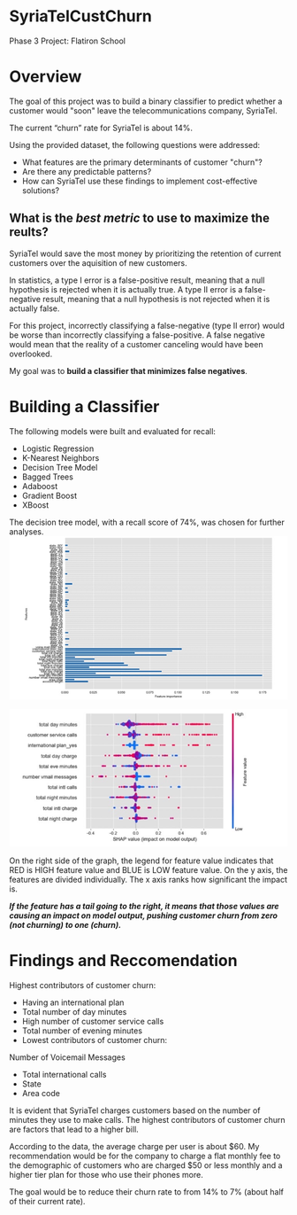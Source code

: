 # SyriaTelCustChurn
Phase 3 Project: Flatiron School
# Overview

The goal of this project was to build a binary classifier to predict whether a customer would "soon" leave the telecommunications company, SyriaTel.

The current “churn” rate for SyriaTel is about 14%.

Using the provided dataset, the following questions were addressed:
* What features are the primary determinants of customer "churn"?
* Are there any predictable patterns?
* How can SyriaTel use these findings to implement cost-effective solutions?


## What is the *best metric* to use to maximize the reults?

SyriaTel would save the most money by prioritizing the retention of current customers over the aquisition of new customers.

In statistics, a type I error is a false-positive result, meaning that a null hypothesis is rejected when it is actually true. A  type II error is  a false-negative result, meaning that a null hypothesis is not rejected when it is actually false.

For this project, incorrectly classifying a false-negative (type II error) would be worse than incorrectly classifying a false-positive. A false negative would mean that the reality of a customer canceling would have been overlooked.

My goal was to **build a classifier that minimizes false negatives**.

# Building a Classifier

The following models were built and evaluated for recall:
* Logistic Regression
* K-Nearest Neighbors
* Decision Tree Model
* Bagged Trees
* Adaboost
* Gradient Boost
* XBoost

The decision tree model, with a recall score of 74%, was chosen for further analyses.
![](2A9755D0-3F4D-432A-8127-4B94D6F551E6.jpeg)

![](A06DC5AC-CC16-4DC8-9AE6-FEE83D16D5E9_4_5005_c.jpeg)


On the right side of the graph, the legend for feature value indicates that RED is HIGH feature value and BLUE is LOW feature value. On the y axis, the features are divided individually. The x axis ranks how significant the impact is.

***If the feature has a tail going to the right, it means that those values are causing an impact on model output, pushing customer churn from zero (not churning) to one (churn).***

# Findings and Reccomendation

Highest contributors of customer churn:
* Having an international plan
* Total number of day minutes
* High number of customer service calls
* Total number of evening minutes
* Lowest contributors of customer churn:

Number of Voicemail Messages
* Total international calls
* State
* Area code

It is evident that SyriaTel charges customers based on the number of minutes they use to make calls. The highest contributors of customer churn are factors that lead to a higher bill.


According to the data, the average charge per user is about $60. My recommendation would be for the company to charge a flat monthly fee to the demographic of customers who are charged $50 or less monthly and a higher tier plan for those who use their phones more.

The goal would be to reduce their churn rate to from 14% to 7% (about half of their current rate).
